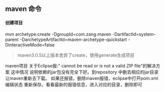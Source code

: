 
## maven 命令

#### 创建项目
mvn archetype:create -DgroupId=com.zang.maven  -DartifactId=system-parent -DarchetypeArtifactId=maven-archetype-quickstart 
-DinteractiveMode=false 
> maven3.0.5以上版本舍弃了create，使用generate生成项目


maven项目 关于Eclipse报:" cannot be read or is not a valid ZIP file"的解决方案
这中情况 说明依赖的jar包没有完全下好。到repository 中删去相应的jar目录 让maven重新去下载。
如果还报错，删除maven报错，eclipse中打开pom.xml 编辑状态 重新保存。看看最新的报错信息，进入对应的目录，删除即可
